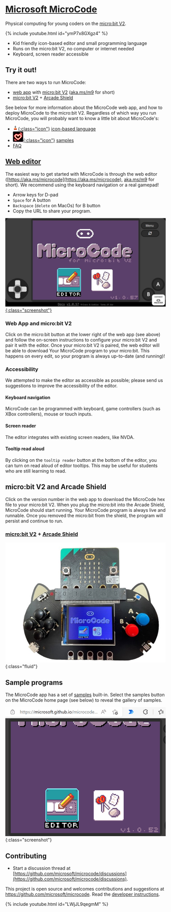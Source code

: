 # [Microsoft MicroCode](https://aka.ms/microcode)

Physical computing for young coders on the [micro:bit V2](https://microbit.org).

{% include youtube.html id="ymP7x8GXgz4" %}

-   Kid friendly icon-based editor and small programming language
-   Runs on the micro:bit V2, no computer or internet needed
-   Keyboard, screen reader accessible

## Try it out!

There are two ways to run MicroCode:

-   [web app](https://aka.ms/microcode) with [micro:bit V2](https://microbit.org) ([aka.ms/m9](https://aka.ms/m9) for short)
-   [micro:bit V2](https://microbit.org) + [Arcade Shield](https://www.kittenbot.cc/products/newbit-arcade-shield)

See below for more information about the MicroCode web app, and how to deploy MicroCode to the micro:bit V2. Regardless of which way you run MicroCode, you will probably want to know a little bit about
MicroCode's:

-   [![press image](./images/generated/icon_S2.png){:class="icon"}](./language) [icon-based language](./language)
-   [![Flashing Heart icon](./images/generated/icon_sample_flashing_heart.png){:class="icon"}](./samples) [samples](./samples)
-   [FAQ](./faq.md)

## [Web editor](https://aka.ms/m9)

The easiest way to get started with MicroCode is through the web editor ([https://aka.ms/microcode](https://aka.ms/microcode), [aka.ms/m9](https://aka.ms/m9) for short). We recommend using the keyboard navigation or a real gamepad!

-   Arrow keys for D-pad
-   `Space` for A button
-   `Backspace` (`delete` on MacOs) for B button
-   Copy the URL to share your program.

[![MicroCode web app](./images/website2.jpg){:class="screenshot"}](https://aka.ms/m9)

### Web App and micro:bit V2

Click on the micro:bit button at the lower right of the web app (see above) and follow the on-screen instructions to configure your micro:bit V2 and pair it with the editor.
Once your micro:bit V2 is paired, the web editor will be able to download Your
MicroCode program to your micro:bit. This happens on every edit, so your program
is always up-to-date (and running)!

### Accessibility

We attempted to make the editor as accessible as possible; please send us suggestions to improve the accessibility of the editor.

#### Keyboard navigation

MicroCode can be programmed with keyboard, game controllers (such as XBox controllers), mouse or touch inputs.

#### Screen reader

The editor integrates with existing screen readers, like NVDA.

#### Tooltip read aloud

By clicking on the `tooltip reader` button at the bottom of the editor, you can turn on read aloud of editor tooltips. This may be useful for students who are still learning to read.

## micro:bit V2 and Arcade Shield

Click on the version number in the web app to download the MicroCode hex file to your micro:bit V2. When you plug the micro:bit into the Arcade Shield, MicroCode should start running. Your MicroCode program is always live and runnable. Once you removed the micro:bit from the shield, the program will persist and continue to run.

### [micro:bit V2](https://microbit.org) + [Arcade Shield](https://www.kittenbot.cc/products/newbit-arcade-shield)

![Arcade Shield and micro:bit V2](./images/meow1.jpg){:class="fluid"}

## Sample programs

The MicroCode app has a set of [samples](./samples) built-in. Select the samples button on the MicroCode home page (see below) to reveal
the gallery of samples.

![MicroCode sample programs](./images/microCodeVideo.gif){:class="screenshot"}

## Contributing

-   Start a discussion thread at [https://github.com/microsoft/microcode/discussions](https://github.com/microsoft/microcode/discussions).

This project is open source and welcomes contributions and suggestions at https://github.com/microsoft/microcode.
Read the [developer instructions](./develop.md).

{% include youtube.html id="LWjJL9qegmM" %}

